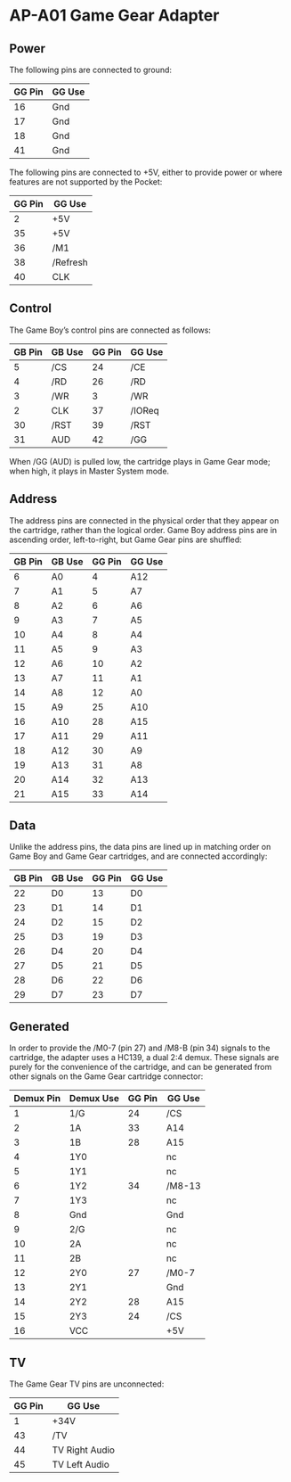 # AP-A01 Game Gear Adapter

## Power

The following pins are connected to ground:

| GG Pin | GG Use |
| --- | --- |
| 16  | Gnd |
| 17  | Gnd |
| 18  | Gnd |
| 41  | Gnd |

The following pins are connected to +5V, either to provide power or where features are not supported by the Pocket:

| GG Pin | GG Use |
| --- | --- |
| 2   | +5V |
| 35  | +5V |
| 36  | /M1 |
| 38  | /Refresh |
| 40  | CLK |

## Control

The Game Boy’s control pins are connected as follows:

| GB Pin | GB Use | GG Pin | GG Use |
| --- | --- | --- | --- |
| 5   | /CS | 24  | /CE |
| 4   | /RD | 26  | /RD |
| 3   | /WR | 3   | /WR |
| 2   | CLK | 37  | /IOReq |
| 30  | /RST | 39 | /RST |
| 31  | AUD | 42  | /GG |

When /GG (AUD) is pulled low, the cartridge plays in Game Gear mode; when high, it plays in Master System mode.

## Address

The address pins are connected in the physical order that they appear on the cartridge, rather than the logical order. Game Boy address pins are in ascending order, left-to-right, but Game Gear pins are shuffled:

| GB Pin | GB Use | GG Pin | GG Use |
| --- | --- | --- | --- |
| 6   | A0  | 4   | A12 |
| 7   | A1  | 5   | A7  |
| 8   | A2  | 6   | A6  |
| 9   | A3  | 7   | A5  |
| 10  | A4  | 8   | A4  |
| 11  | A5  | 9   | A3  |
| 12  | A6  | 10  | A2  |
| 13  | A7  | 11  | A1  |
| 14  | A8  | 12  | A0  |
| 15  | A9  | 25  | A10 |
| 16  | A10 | 28  | A15 |
| 17  | A11 | 29  | A11 |
| 18  | A12 | 30  | A9  |
| 19  | A13 | 31  | A8  |
| 20  | A14 | 32  | A13 |
| 21  | A15 | 33  | A14 |

## Data

Unlike the address pins, the data pins are lined up in matching order on Game Boy and Game Gear cartridges, and are connected accordingly:

| GB Pin | GB Use | GG Pin | GG Use |
| --- | --- | --- | --- |
| 22  | D0  | 13  | D0  |
| 23  | D1  | 14  | D1  |
| 24  | D2  | 15  | D2  |
| 25  | D3  | 19  | D3  |
| 26  | D4  | 20  | D4  |
| 27  | D5  | 21  | D5  |
| 28  | D6  | 22  | D6  |
| 29  | D7  | 23  | D7  |

## Generated

In order to provide the /M0-7 (pin 27) and /M8-B (pin 34) signals to the cartridge, the adapter uses a HC139, a dual 2:4 demux. These signals are purely for the convenience of the cartridge, and can be generated from other signals on the Game Gear cartridge connector:

| Demux Pin | Demux Use | GG Pin | GG Use |
| --- | --- | --- | --- |
| 1   | 1/G | 24  | /CS |
| 2   | 1A  | 33  | A14 |
| 3   | 1B  | 28  | A15 |
| 4   | 1Y0 |     | nc  |
| 5   | 1Y1 |     | nc  |
| 6   | 1Y2 | 34  | /M8-13 |
| 7   | 1Y3 |     | nc  |
| 8   | Gnd |     | Gnd |
| 9   | 2/G |     | nc  |
| 10  | 2A  |     | nc  |
| 11  | 2B  |     | nc  |
| 12  | 2Y0 | 27  | /M0-7 |
| 13  | 2Y1 |     | Gnd |
| 14  | 2Y2 | 28  | A15 |
| 15  | 2Y3 | 24  | /CS |
| 16  | VCC |     | +5V |

## TV

The Game Gear TV pins are unconnected:

| GG Pin | GG Use |
| --- | --- |
| 1   | +34V |
| 43  | /TV |
| 44  | TV Right Audio |
| 45  | TV Left Audio |
